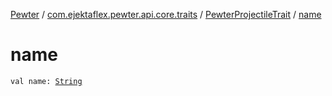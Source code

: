 [Pewter](../../index.md) / [com.ejektaflex.pewter.api.core.traits](../index.md) / [PewterProjectileTrait](index.md) / [name](./name.md)

# name

`val name: `[`String`](https://kotlinlang.org/api/latest/jvm/stdlib/kotlin/-string/index.html)